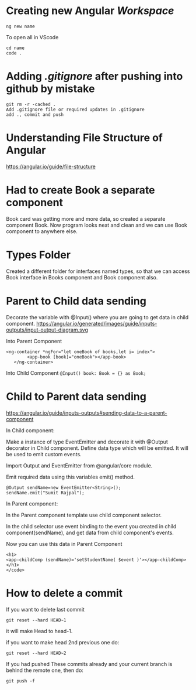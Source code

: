 # Creating new Angular *Workspace*
```
ng new name
```

To open all in VScode 
```
cd name
code .
```

# Adding *.gitignore* after pushing into github by mistake
```
git rm -r -cached .
Add .gitignore file or required updates in .gitignore
add ., commit and push
```

# Understanding File Structure of Angular
https://angular.io/guide/file-structure

# Had to create Book a separate component
Book card was getting more and more data, so created a separate component Book. Now program looks neat and clean and we can use Book component to anywhere else.

# Types Folder
Created a different folder for interfaces named types, so that we can access Book interface in Books component and Book component also.

# Parent to Child data sending
Decorate the variable with @Input() where you are going to get data in child component.
https://angular.io/generated/images/guide/inputs-outputs/input-output-diagram.svg

Into Parent Component
```
<ng-container *ngFor="let oneBook of books,let i= index">
        <app-book [book]="oneBook"></app-book>
   </ng-container>
```

Into Child Component
``` @Input() book: Book = {} as Book; ```


# Child to Parent data sending

https://angular.io/guide/inputs-outputs#sending-data-to-a-parent-component

In Child component:

Make a instance of type EventEmitter and decorate it with @Output decorator in Child component. Define data type which will be emitted.
It will be used to emit custom events.

Import Output and EventEmitter from @angular/core module.

Emit required data using this variables emit() method.

```
@Output sendName=new EventEmitter<String>();
sendName.emit("Sumit Rajpal");
```

In Parent component:

In the Parent component template use child component selector.

In the child selector use event binding to the event you created in child component(sendName), and get data from child component's events.

Now you can use this data in Parent Component

```
<h1>
<app-childComp (sendName)='setStudentName( $event )'></app-childComp>
</h1>
</code>
```

# How to delete a commit

If you want to delete last commit
```
git reset --hard HEAD~1
```
it will make Head to head-1.

if you want to make head 2nd previous one do:
```
git reset --hard HEAD~2
```

If you had pushed These commits already and your current branch is behind the remote one, then do:
```
git push -f
```






